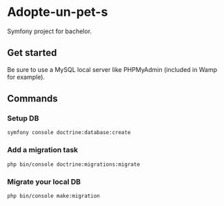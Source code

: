 # Adopte-un-pet-s
Symfony project for bachelor.

## Get started
Be sure to use a MySQL local server like PHPMyAdmin (included in Wamp for example).

## Commands
### Setup DB
```
symfony console doctrine:database:create
```

### Add a migration task
```
php bin/console doctrine:migrations:migrate
```

### Migrate your local DB
```
php bin/console make:migration
```